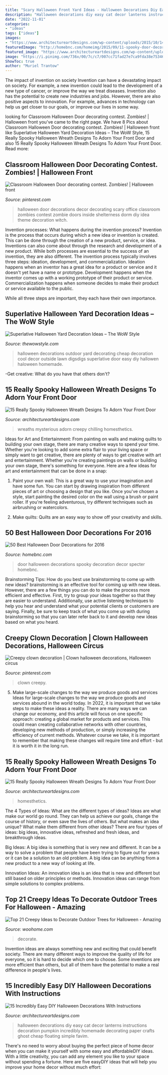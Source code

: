 ```yaml
---
title: "Scary Halloween Front Yard Ideas - Halloween Decorations Diy Easy Cat Decor Lanterns Instructions Decoration Pumpkin Incredibly Homemade Decorating Paper Crafts Ghost Cheap Floating Simple Favim"
description: "Halloween decorations diy easy cat decor lanterns instructions decoration pumpkin incredibly homemade decorating paper crafts ghost cheap floating simple favim"
date: "2022-11-01"
categories:
- "ideas"
tags: ["ideas"]
images:
- "https://www.architectureartdesigns.com/wp-content/uploads/2015/10/1416.jpg"
featuredImage: "http://homebnc.com/homeimg/2015/09/11-spooky-door-decor-homebnc.jpg?a0c1e3"
featured_image: "https://www.architectureartdesigns.com/wp-content/uploads/2015/10/916.jpg"
image: "https://i.pinimg.com/736x/00/7c/c7/007cc71fad27e7ca9fda38e7534620d1--halloween-front-doors-halloween-door.jpg"
ShowToc: true
author: "Muriel Trantow"
---
```



The impact of invention on society
Invention can have a devastating impact on society. For example, a new invention could lead to the development of a new type of cancer, or improve the way we treat diseases. Invention also has the potential to create new industries and jobs. However, there are also positive aspects to innovation. For example, advances in technology can help us get closer to our goals, or improve our lives in some way.

	

		
looking for Classroom Halloween Door decorating contest. Zombies! | Halloween front you've came to the right page. We have 8 Pics about Classroom Halloween Door decorating contest. Zombies! | Halloween front like Superlative Halloween Yard Decoration Ideas – The WoW Style, 15 Really Spooky Halloween Wreath Designs To Adorn Your Front Door and also 15 Really Spooky Halloween Wreath Designs To Adorn Your Front Door. Read more:
		
    
## Classroom Halloween Door Decorating Contest. Zombies! | Halloween Front

<img loading=lazy src="https://i.pinimg.com/736x/00/7c/c7/007cc71fad27e7ca9fda38e7534620d1--halloween-front-doors-halloween-door.jpg" onerror="this.onerror=null;this.src='https://tse4.mm.bing.net/th?id=OIP.d2LP6l0xeLevq9ZPkDJz9wHaJ3&amp;pid=15.1';" alt="Classroom Halloween Door decorating contest. Zombies! | Halloween front">

_Source: pinterest.com_

>halloween door decorations decor decorating scary office classroom zombies contest zombie doors inside shelterness dorm diy idea theme decoration witch. 

	

Invention processes: What happens during the invention process?
Invention is the process that occurs during which a new idea or invention is created. This can be done through the creation of a new product, service, or idea. Inventions can also come about through the research and development of a new product. While both processes are essential to the success of an invention, they are also different. 
The invention process typically involves three steps: ideation, development, and commercialization. Ideation happens when an inventor has a great idea for a product or service and it doesn't yet have a name or prototype. Development happens when the inventor comes up with a working prototype of their product or service. Commercialization happens when someone decides to make their product or service available to the public. 

While all three steps are important, they each have their own importance.

    
## Superlative Halloween Yard Decoration Ideas – The WoW Style

<img loading=lazy src="http://thewowstyle.com/wp-content/uploads/2016/06/Ravishing-Halloween-Yard-Decorations.jpg" onerror="this.onerror=null;this.src='https://tse4.mm.bing.net/th?id=OIP.o_4_q6HfdRxmJu5CRCxzPgHaKX&amp;pid=15.1';" alt="Superlative Halloween Yard Decoration Ideas – The WoW Style">

_Source: thewowstyle.com_

>halloween decorations outdoor yard decorating cheap decoration cool decor outside lawn digsdigs superlative door easy diy hallowen haloween homemade. 

	

-Get creative: What do you have that others don't?

    
## 15 Really Spooky Halloween Wreath Designs To Adorn Your Front Door

<img loading=lazy src="https://www.architectureartdesigns.com/wp-content/uploads/2015/10/916.jpg" onerror="this.onerror=null;this.src='https://tse3.mm.bing.net/th?id=OIP.GShfo3dsHlqBGbSMTa2tzAHaKg&amp;pid=15.1';" alt="15 Really Spooky Halloween Wreath Designs To Adorn Your Front Door">

_Source: architectureartdesigns.com_

>wreaths mysterious adorn creepy chilling homesthetics. 

	

Ideas for Art and Entertainment: From painting on walls and making quilts to building your own stage, there are many creative ways to spend your time.
Whether you're looking to add some extra flair to your living space or simply want to get creative, there are plenty of ways to get creative with art and entertainment. Whether you're creating paintings on walls or building your own stage, there's something for everyone. Here are a few ideas for art and entertainment that can be done in a snap:
1. Paint your own wall: This is a great way to use your imagination and have some fun. You can start by drawing inspiration from different pieces of art or choosing a design that you like. Once you've chosen a style, start painting the desired color on the wall using a brush or paint roller. If you're feeling adventurous, try different techniques such as airbrushing or watercolors.

2. Make quilts: Quilts are an easy way to show off your creativity and skills.

    
## 50 Best Halloween Door Decorations For 2016

<img loading=lazy src="http://homebnc.com/homeimg/2015/09/11-spooky-door-decor-homebnc.jpg?a0c1e3" onerror="this.onerror=null;this.src='https://tse1.mm.bing.net/th?id=OIP.5saxXEJjiC9dA_oYN8EmiwHaLK&amp;pid=15.1';" alt="50 Best Halloween Door Decorations for 2016">

_Source: homebnc.com_

>door halloween decorations spooky decoration decor specter homebnc. 

	

Brainstorming Tips: How do you best use brainstorming to come up with new ideas?
brainstorming is an effective tool for coming up with new ideas. However, there are a few things you can do to make the process more efficient and effective. First, try to group your ideas together so that they are easier to understand. Additionally, use active listening techniques to help you hear and understand what your potential clients or customers are saying. Finally, be sure to keep track of what you come up with during brainstorming so that you can later refer back to it and develop new ideas based on what you heard.

    
## Creepy Clown Decoration | Clown Halloween Decorations, Halloween Circus

<img loading=lazy src="https://i.pinimg.com/736x/8f/ba/48/8fba480996cc60a0daa4d3c3d33aa56b.jpg" onerror="this.onerror=null;this.src='https://tse1.mm.bing.net/th?id=OIP.FndMT8vMh3z6igNyqZ34EAHaJ3&amp;pid=15.1';" alt="Creepy clown decoration | Clown halloween decorations, Halloween circus">

_Source: pinterest.com_

>clown creepy. 

	

5) Make large-scale changes to the way we produce goods and services
Ideas for large-scale changes to the way we produce goods and services abound in the world today. In 2022, it is important that we take steps to make these ideas a reality. There are many ways we can change our economy, and this article will focus on one specific approach: creating a global market for products and services. This could mean creating collaborative networks with other countries, developing new methods of production, or simply increasing the efficiency of current methods. Whatever course we take, it is important to remember that making these changes will require time and effort - but it is worth it in the long run.

    
## 15 Really Spooky Halloween Wreath Designs To Adorn Your Front Door

<img loading=lazy src="https://www.architectureartdesigns.com/wp-content/uploads/2015/10/1416.jpg" onerror="this.onerror=null;this.src='https://tse1.mm.bing.net/th?id=OIP.85dtdVc0RCdbsU0MwzKcVQHaI7&amp;pid=15.1';" alt="15 Really Spooky Halloween Wreath Designs To Adorn Your Front Door">

_Source: architectureartdesigns.com_

>homesthetics. 

	

The 4 Types of Ideas: What are the different types of ideas?
Ideas are what make our world go round. They can help us achieve our goals, change the course of history, or even save the lives of others. But what makes an idea unique? What make them different from other ideas?
There are four types of ideas: big ideas, innovative ideas, refreshed and fresh ideas, and breakthrough ideas.

Big Ideas: A big idea is something that is very new and different. It can be a way to solve a problem that people have been trying to figure out for years or it can be a solution to an old problem. A big idea can be anything from a new product to a new way of looking at life.

Innovation Ideas: An innovation idea is an idea that is new and different but still based on older principles or methods. Innovation ideas can range from simple solutions to complex problems.

    
## Top 21 Creepy Ideas To Decorate Outdoor Trees For Halloween - Amazing

<img loading=lazy src="https://www.woohome.com/wp-content/uploads/2016/09/decorate-outdoor-tree-for-halloween-8.jpg" onerror="this.onerror=null;this.src='https://tse1.mm.bing.net/th?id=OIP.TtQRA52is_OdyTEpd2sP0AHaNI&amp;pid=15.1';" alt="Top 21 Creepy Ideas to Decorate Outdoor Trees for Halloween - Amazing">

_Source: woohome.com_

>decorate. 

	

Invention ideas are always something new and exciting that could benefit society. There are many different ways to improve the quality of life for everyone, so it is hard to decide which one to choose. Some inventions are more efficient than others, but all of them have the potential to make a real difference in people's lives.

    
## 15 Incredibly Easy DIY Halloween Decorations With Instructions

<img loading=lazy src="https://www.architectureartdesigns.com/wp-content/uploads/2016/09/15-Incredibly-Easy-DIY-Halloween-Decorations-With-Instructions-7.jpg" onerror="this.onerror=null;this.src='https://tse2.mm.bing.net/th?id=OIP.nhmossRmgVTWl4-LMtAmigHaOm&amp;pid=15.1';" alt="15 Incredibly Easy DIY Halloween Decorations With Instructions">

_Source: architectureartdesigns.com_

>halloween decorations diy easy cat decor lanterns instructions decoration pumpkin incredibly homemade decorating paper crafts ghost cheap floating simple favim. 

	

There's no need to worry about buying the perfect piece of home decor when you can make it yourself with some easy and affordableDIY ideas. With a little creativity, you can add any element you like to your space without spending a fortune. Here are five easyDIY ideas that will help you improve your home decor without much effort: 


